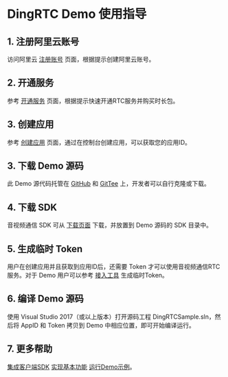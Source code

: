 # DingRTC Demo 使用指导

## 1. 注册阿里云账号
访问阿里云 [注册账号](https://help.aliyun.com/document_detail/324609.html) 页面，根据提示创建阿里云账号。

## 2. 开通服务
参考 [开通服务](https://help.aliyun.com/document_detail/2640080.html) 页面，根据提示快速开通RTC服务并购买时长包。

## 3. 创建应用
参考 [创建应用](https://help.aliyun.com/document_detail/2640083.html) 页面，通过在控制台创建应用，可以获取您的应用ID。

## 3. 下载 Demo 源码
此 Demo 源代码托管在 [GitHub](https://github.com/aliyun/AliRTCSample/tree/master/DingRTC) 和  [GitTee](https://gitee.com/dingrtc/AliRTCSample/tree/master/DingRTC)  上，开发者可以自行克隆或下载。

## 4. 下载 SDK
音视频通信 SDK 可从 [下载页面](https://help.aliyun.com/document_detail/2640158.html) 下载，并放置到 Demo 源码的 SDK 目录中。

## 5. 生成临时 Token
用户在创建应用并且获取到应用ID后，还需要 Token 才可以使用音视频通信RTC服务。对于 Demo 用户可以参考 [接入工具](https://help.aliyun.com/document_detail/2709836.html) 生成临时Token。

## 6. 编译 Demo 源码
使用 Visual Studio 2017（或以上版本）打开源码工程 DingRTCSample.sln，然后将 AppID 和 Token 拷贝到 Demo 中相应位置，即可开始编译运行。

## 7. 更多帮助
[集成客户端SDK](https://help.aliyun.com/document_detail/2640095.html?spm=a2c4g.2640115.0.0.29593e3eMg8kt2)
[实现基本功能](https://help.aliyun.com/document_detail/2640104.html?spm=a2c4g.2640095.0.0.4df33e3e5tUtrE)
[运行Demo示例](https://help.aliyun.com/document_detail/2640115.html?spm=a2c4g.2640158.0.0.74697bafZaaJrk)。